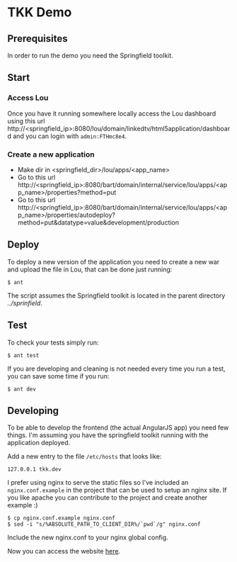 TKK Demo
===================

## Prerequisites

In order to run the demo you need the Springfield toolkit.

## Start

### Access Lou
Once you have it running somewhere locally access the Lou dashboard using this url 
http://\<springfield_ip\>:8080/lou/domain/linkedtv/html5application/dashboard and you can login with `admin:FTHmc8e4`.

###  Create a new application

* Make dir in \<springfield_dir\>/lou/apps/<app_name>
* Go to this url http://\<springfield_ip\>:8080/bart/domain/internal/service/lou/apps/<app_name>/properties?method=put
* Go to this url http://\<springfield_ip\>:8080/bart/domain/internal/service/lou/apps/<app_name>/properties/autodeploy?method=put&datatype=value&development/production

## Deploy

To deploy a new version of the application you need to create a new war and upload the file in Lou, that can be done just running:

    $ ant

The script assumes the Springfield toolkit is located in the parent directory _../sprinfield_. 

## Test

To check your tests simply run:

    $ ant test

If you are developing and cleaning is not needed every time you run a test, you can save some time if you run:

    $ ant dev

## Developing

To be able to develop the frontend (the actual AngularJS app) you need few things.
I'm assuming you have the springfield toolkit running with the application deployed.

Add a new entry to the file `/etc/hosts` that looks like:

    127.0.0.1 tkk.dev
    
I prefer using nginx to serve the static files so I've included an `nginx.conf.example` in the project that can be used 
to setup an nginx site. If you like apache you can contribute to the project and create another example :)

    $ cp nginx.conf.example nginx.conf
    $ sed -i "s/%ABSOLUTE_PATH_TO_CLIENT_DIR%/`pwd`/g" nginx.conf
    
Include the new nginx.conf to your nginx global config.     

Now you can access the website [here](http://tkk.dev).
